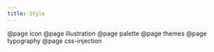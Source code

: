 ```yaml
---
title: Style
---
```


@page icon
@page illustration
@page palette
@page themes
@page typography
@page css-injection
